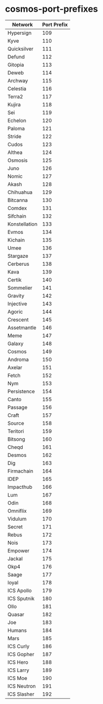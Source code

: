 # cosmos-port-prefixes

| Network       | Port Prefix |
| ------------- | ----------- |
| Hypersign     | 109         |
| Kyve          | 110         |
| Quicksilver   | 111         |
| Defund        | 112         |
| Gitopia       | 113         |
| Deweb         | 114         |
| Archway       | 115         |
| Celestia      | 116         |
| Terra2        | 117         |
| Kujira        | 118         |
| Sei           | 119         |
| Echelon       | 120         |
| Paloma        | 121         |
| Stride        | 122         |
| Cudos         | 123         |
| Althea        | 124         |
| Osmosis       | 125         |
| Juno          | 126         |
| Nomic         | 127         |
| Akash         | 128         |
| Chihuahua     | 129         |
| Bitcanna      | 130         |
| Comdex        | 131         |
| Sifchain      | 132         |
| Konstellation | 133         |
| Evmos         | 134         |
| Kichain       | 135         |
| Umee          | 136         |
| Stargaze      | 137         |
| Cerberus      | 138         |
| Kava          | 139         |
| Certik        | 140         |
| Sommelier     | 141         |
| Gravity       | 142         |
| Injective     | 143         |
| Agoric        | 144         |
| Crescent      | 145         |
| Assetmantle   | 146         |
| Meme          | 147         |
| Galaxy        | 148         |
| Cosmos        | 149         |
| Androma       | 150         |
| Axelar        | 151         |
| Fetch         | 152         |
| Nym           | 153         |
| Persistence   | 154         |
| Canto         | 155         |
| Passage       | 156         |
| Craft         | 157         |
| Source        | 158         |
| Teritori      | 159         |
| Bitsong       | 160         |
| Cheqd         | 161         |
| Desmos        | 162         |
| Dig           | 163         |
| Firmachain    | 164         |
| IDEP          | 165         |
| Impacthub     | 166         |
| Lum           | 167         |
| Odin          | 168         |
| Omniflix      | 169         |
| Vidulum       | 170         |
| Secret        | 171         |
| Rebus         | 172         |
| Nois          | 173         |
| Empower       | 174         |
| Jackal        | 175         |
| Okp4          | 176         |
| Saage         | 177         |
| loyal         | 178         |
| ICS Apollo    | 179         |
| ICS Sputnik   | 180         |
| Ollo          | 181         |
| Quasar        | 182         |
| Joe           | 183         |
| Humans        | 184         |
| Mars          | 185         |
| ICS Curly     | 186         |
| ICS Gopher    | 187         |
| ICS Hero      | 188         |
| ICS Larry     | 189         |
| ICS Moe       | 190         |
| ICS Neutron   | 191         |
| ICS Slasher   | 192         |
